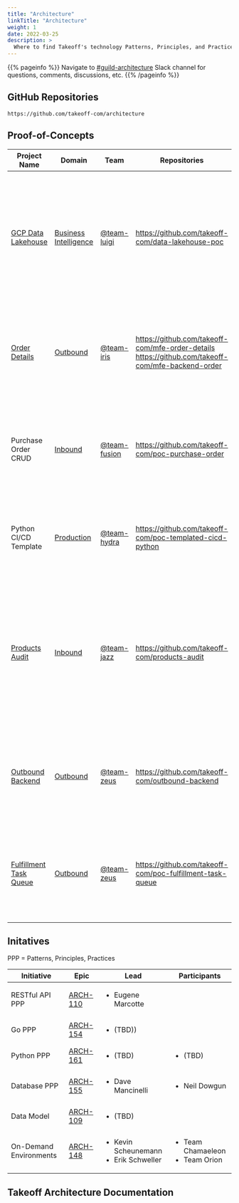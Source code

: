 ```yaml
---
title: "Architecture"
linkTitle: "Architecture"
weight: 1
date: 2022-03-25
description: >
  Where to find Takeoff's technology Patterns, Principles, and Practices (PPP)
---
```


{{% pageinfo %}}
Navigate to <a href="https://takeofftech.slack.com/archives/C027PSEH7L2">#guild-architecture</a> Slack channel for questions, comments, discussions, etc.
{{% /pageinfo %}}

## GitHub Repositories

`https://github.com/takeoff-com/architecture`

## Proof-of-Concepts

Project Name | Domain | Team | Repositories | Technologies
------------ | ------------- | ------------ | ------------ | ------------
[GCP Data Lakehouse](https://drive.google.com/file/d/1xGSGzhkwe1UZsDtZM6AxVx8cnWmCjiR2/view?usp=sharing) | [Business Intelligence](https://takeofftech.slack.com/archives/C027948UTC7) | [@team-luigi](https://groups.google.com/a/takeoff.com/g/team-luigi/members) | https://github.com/takeoff-com/data-lakehouse-poc | <ul> <li> BigQuery <li> Cloud Storage <li> Cloud Pub/Sub <li> Cloud Dataflow <li> Cloud Composer <li> Data Catalog <li> [DBT](https://www.getdbt.com/) <li> [Flyway](https://flywaydb.org/) </ul>
[Order Details](https://drive.google.com/file/d/1Z8E6tLTWWW-n_35WPa9mtUVFLMN1MH4y/view?usp=sharing) | [Outbound](https://takeofftech.slack.com/archives/CPBQSGQKT) | [@team-iris](https://groups.google.com/a/takeoff.com/g/team-iris/members) | https://github.com/takeoff-com/mfe-order-details <br> https://github.com/takeoff-com/mfe-backend-order | <ul> <li> Terraform <li> Cloud Functions <li> GitHub Actions <li> Load Balancer <li> API Gateway </ul>
Purchase Order CRUD | [Inbound](https://takeofftech.slack.com/archives/C027HMXLH60) | [@team-fusion](https://groups.google.com/a/takeoff.com/g/team-fusion/members) | https://github.com/takeoff-com/poc-purchase-order | <ul> <li> Terraform <li> Cloud Build <li> Cloud Run <li> API Gateway <li> Postgres <li> [gorilla/mux](https://pkg.go.dev/github.com/gorilla/mux) <li> [Wire](https://github.com/google/wire) </ul>
Python CI/CD Template | [Production](https://takeofftech.slack.com/archives/C027W27MHEY) | [@team-hydra](https://groups.google.com/a/takeoff.com/g/team-hydra/members)   | https://github.com/takeoff-com/poc-templated-cicd-python | <ul> <li> GitHub Actions <li> Python <li> [Black](https://github.com/psf/black) <li> [Pytest](https://docs.pytest.org/en/6.2.x/) <li> [Coverage](https://coverage.readthedocs.io/en/6.3.1/) <li> [Slack API](https://api.slack.com/) </ul>
[Products Audit](https://docs.google.com/presentation/d/1YGlb4RGINKD_pXkaWT5Wfmo5HmEyVn4YYPjRGskLDqw/edit?usp=sharing) | [Inbound](https://takeofftech.slack.com/archives/C027HMXLH60) | [@team-jazz](https://groups.google.com/a/takeoff.com/g/team-jazz/members) | https://github.com/takeoff-com/products-audit | <ul> <li> Cloud Functions <li> Cloud Pub/Sub <li> Load Balancer <li> BigQuery <li> GitHub Actions <li> Terraform <li> [Cloud Logging and Monitoring](https://cloud.google.com/products/operations) <li> Slack API </ul>
[Outbound Backend](https://docs.google.com/presentation/d/1IzJBWv0RtuhVTJ234nbNkvKMahr53lAtwL85aWOjaLI/edit) | [Outbound](https://takeofftech.slack.com/archives/CPBQSGQKT) | [@team-zeus](https://groups.google.com/a/takeoff.com/g/team-zeus/members) | https://github.com/takeoff-com/outbound-backend | <ul> <li> Terraform <li> Load Balancer <li> Cloud Storage <li> Cloud Functions <li> Github Actions </ul>
[Fulfillment Task Queue](https://docs.google.com/presentation/d/1ESUHyacq1bDBXFnR0W51-LRDlBJNZg1RI6H5wdJGEAY/edit#slide=id.g7226bb96ba_0_2) | [Outbound](https://takeofftech.slack.com/archives/CPBQSGQKT) | [@team-zeus](https://groups.google.com/a/takeoff.com/g/team-zeus/members) | https://github.com/takeoff-com/poc-fulfillment-task-queue | <ul> <li> Terraform <li> Load Balancer <li> Cloud Run <li> gRPC <li> Cloud Spanner <li> Github Actions </ul>
## Initatives

PPP = Patterns, Principles, Practices

Initiative | Epic | Lead | Participants
------------ | ------------- | ------------ | ------------
RESTful API PPP | [ARCH-110](https://takeofftech.atlassian.net/browse/ARCH-110) | <ul> <li> Eugene Marcotte </ul>
Go PPP | [ARCH-154](https://takeofftech.atlassian.net/browse/ARCH-154) | <ul> <li> (TBD)) </ul>
Python PPP | [ARCH-161](https://takeofftech.atlassian.net/browse/ARCH-161) | <ul> <li> (TBD) </ul> | <ul> <li> (TBD) </ul>
Database PPP | [ARCH-155](https://takeofftech.atlassian.net/browse/ARCH-155) | <ul> <li> Dave Mancinelli </ul> | <ul>  <li> Neil Dowgun </ul>
Data Model | [ARCH-109](https://takeofftech.atlassian.net/browse/ARCH-109) | <ul> <li> (TBD)  </ul> 
On-Demand Environments | [ARCH-148](https://takeofftech.atlassian.net/browse/ARCH-148) | <ul> <li> Kevin Scheunemann <li> Erik Schweller | <ul> <li> Team Chamaeleon <li> Team Orion </ul>

## Takeoff Architecture Documentation
